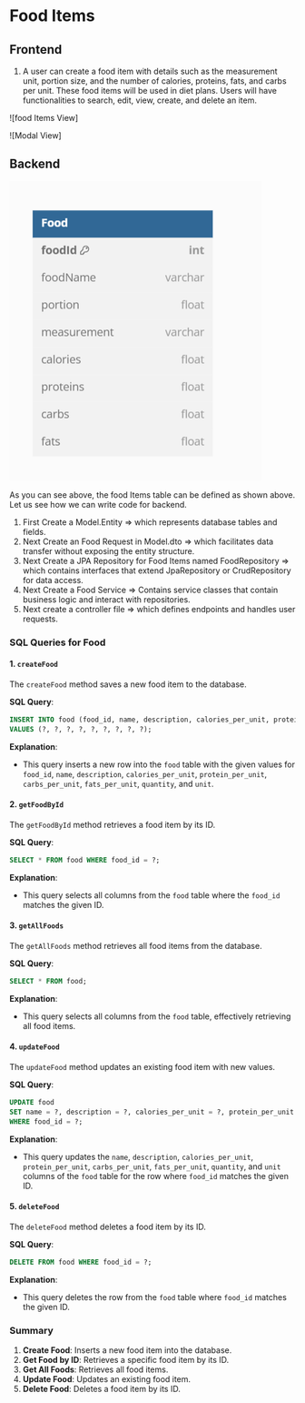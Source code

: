 # Food Items

## Frontend

1. A user can create a food item with details such as the measurement unit, portion size, and the number of calories, proteins, fats, and carbs per unit. These food items will be used in diet plans. Users will have functionalities to search, edit, view, create, and delete an item.

![food Items View]


![Modal View]

## Backend

![Food Items](../assets//foodItems.png)

As you can see above, the food Items table can be defined as shown above. Let us see how we can write code for backend.


1. First Create a Model.Entity => which represents database tables and fields.
2. Next Create an Food Request in Model.dto => which facilitates data transfer without exposing the entity structure.
3. Next Create a JPA Repository for Food Items named FoodRepository => which contains interfaces that extend JpaRepository or CrudRepository for data access.
4. Next Create a Food Service => Contains service classes that contain business logic and interact with repositories.
5. Next create a controller file => which defines endpoints and handles user requests.


### SQL Queries for Food

#### 1. `createFood`
The `createFood` method saves a new food item to the database.

**SQL Query**:
```sql
INSERT INTO food (food_id, name, description, calories_per_unit, protein_per_unit, carbs_per_unit, fats_per_unit, quantity, unit)
VALUES (?, ?, ?, ?, ?, ?, ?, ?, ?);
```

**Explanation**:
- This query inserts a new row into the `food` table with the given values for `food_id`, `name`, `description`, `calories_per_unit`, `protein_per_unit`, `carbs_per_unit`, `fats_per_unit`, `quantity`, and `unit`.

#### 2. `getFoodById`
The `getFoodById` method retrieves a food item by its ID.

**SQL Query**:
```sql
SELECT * FROM food WHERE food_id = ?;
```

**Explanation**:
- This query selects all columns from the `food` table where the `food_id` matches the given ID.

#### 3. `getAllFoods`
The `getAllFoods` method retrieves all food items from the database.

**SQL Query**:
```sql
SELECT * FROM food;
```

**Explanation**:
- This query selects all columns from the `food` table, effectively retrieving all food items.

#### 4. `updateFood`
The `updateFood` method updates an existing food item with new values.

**SQL Query**:
```sql
UPDATE food
SET name = ?, description = ?, calories_per_unit = ?, protein_per_unit = ?, carbs_per_unit = ?, fats_per_unit = ?, quantity = ?, unit = ?
WHERE food_id = ?;
```

**Explanation**:
- This query updates the `name`, `description`, `calories_per_unit`, `protein_per_unit`, `carbs_per_unit`, `fats_per_unit`, `quantity`, and `unit` columns of the `food` table for the row where `food_id` matches the given ID.

#### 5. `deleteFood`
The `deleteFood` method deletes a food item by its ID.

**SQL Query**:
```sql
DELETE FROM food WHERE food_id = ?;
```

**Explanation**:
- This query deletes the row from the `food` table where `food_id` matches the given ID.


### Summary
1. **Create Food**: Inserts a new food item into the database.
2. **Get Food by ID**: Retrieves a specific food item by its ID.
3. **Get All Foods**: Retrieves all food items.
4. **Update Food**: Updates an existing food item.
5. **Delete Food**: Deletes a food item by its ID.

 






